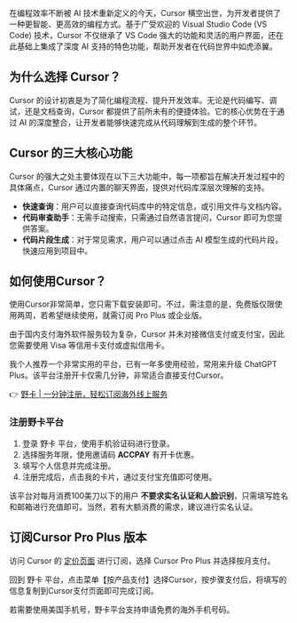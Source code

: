 在编程效率不断被 AI 技术重新定义的今天，Cursor 横空出世，为开发者提供了一种更智能、更高效的编程方式。基于广受欢迎的 Visual Studio Code (VS Code) 技术，Cursor 不仅继承了 VS Code 强大的功能和灵活的用户界面，还在此基础上集成了深度 AI 支持的特色功能，帮助开发者在代码世界中如虎添翼。

## 为什么选择 Cursor？

Cursor 的设计初衷是为了简化编程流程、提升开发效率。无论是代码编写、调试，还是文档查询，Cursor 都提供了前所未有的便捷体验。它的核心优势在于通过 AI 的深度整合，让开发者能够快速完成从代码理解到生成的整个环节。

## Cursor 的三大核心功能

Cursor 的强大之处主要体现在以下三大功能中，每一项都旨在解决开发过程中的具体痛点，Cursor 通过内置的聊天界面，提供对代码库深层次理解的支持。

- **快速查询**：用户可以直接查询代码库中的特定信息，或引用文件与文档内容。
- **代码审查助手**：无需手动搜索，只需通过自然语言提问，Cursor 即可为您提供答案。
- **代码片段生成**：对于常见需求，用户可以通过点击 AI 模型生成的代码片段，快速应用到项目中。

## 如何使用Cursor？

使用Cursor非常简单，您只需下载安装即可。不过，需注意的是，免费版仅限使用两周，若希望继续使用，就需订阅 Pro Plus 或企业版。

由于国内支付海外软件服务较为复杂，Cursor 并未对接微信支付或支付宝，因此您需要使用 Visa 等信用卡支付或虚拟信用卡。

我个人推荐一个非常实用的平台，已有一年多使用经验，常用来升级 ChatGPT Plus。该平台注册开卡仅需几分钟，非常适合直接支付Cursor。

👉 [野卡 | 一分钟注册，轻松订阅海外线上服务](https://bit.ly/bewildcard) 

### 注册野卡平台

1. 登录 野卡 平台，使用手机验证码进行登录。
2. 选择服务年限，使用邀请码 **ACCPAY** 有开卡优惠。
3. 填写个人信息并完成注册。
4. 注册完成后，点击我的卡片，通过支付宝充值即可使用。

该平台对每月消费100美刀以下的用户 **不要求实名认证和人脸识别**，只需填写姓名和邮箱进行充值即可。当然，若有大额消费的需求，建议进行实名认证。

## 订阅Cursor Pro Plus 版本

访问 Cursor 的 [定价页面](https://www.cursor.com/pricing) 进行订阅，选择 Cursor Pro Plus 并选择按月支付。

回到 野卡 平台，点击菜单【按产品支付】选择Cursor，按步骤支付后，将填写的信息复制到Cursor支付页面即可完成订阅。

若需要使用美国手机号，野卡平台支持申请免费的海外手机号码。